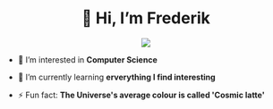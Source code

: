 <h1 align="center">👋 Hi, I’m Frederik </h1>
<p align="center"><img src="https://github.com/GalacticCodeGambit/GalacticCodeGambit/assets/150372421/a9171fdf-aca7-4dfc-825c-024afadc460c" align="center"/></p>


- 👀 I’m interested in **Computer Science** 

- 🌱 I’m currently learning **erverything I find interesting** 

- ⚡ Fun fact: **The Universe's average colour is called 'Cosmic latte'**
  

<!---![nice](https://github.com/GalacticCodeGambit/GalacticCodeGambit/assets/150372421/a9171fdf-aca7-4dfc-825c-024afadc460c)
> Defenders of the digital Realm
- 💞️ I’m looking to collaborate on ...
- 📫 How to reach me ...
--->

